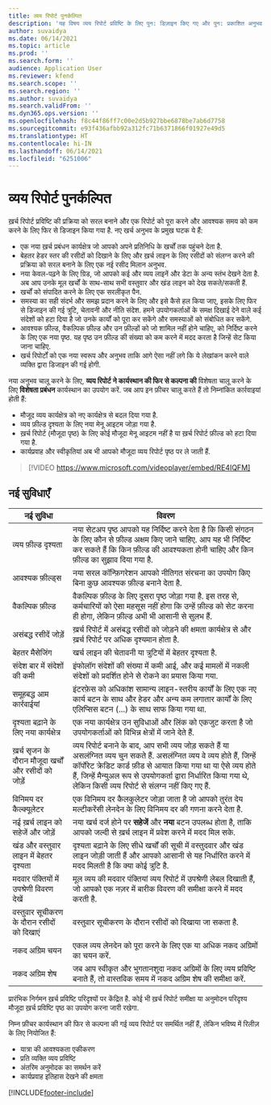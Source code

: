 ```yaml
---
title: व्यय रिपोर्ट पुनर्कल्पित
description: 'यह विषय व्यय रिपोर्ट प्रविष्टि के लिए पुन: डिज़ाइन किए गए और पुन: प्रकाशित अनुभव के बारे में समझता है.'
author: suvaidya
ms.date: 06/14/2021
ms.topic: article
ms.prod: ''
ms.search.form: ''
audience: Application User
ms.reviewer: kfend
ms.search.scope: ''
ms.search.region: ''
ms.author: suvaidya
ms.search.validFrom: ''
ms.dyn365.ops.version: ''
ms.openlocfilehash: f8c44f86ff7c00e2d5b927bbe6878be7ab6d7758
ms.sourcegitcommit: e93f436afbb92a312fc71b6371866f01927e49d5
ms.translationtype: HT
ms.contentlocale: hi-IN
ms.lasthandoff: 06/14/2021
ms.locfileid: "6251006"
---
```

# <a name="expense-reports-reimagined"></a>व्यय रिपोर्ट पुनर्कल्पित

ख़र्च रिपोर्ट प्रविष्टि की प्रक्रिया को सरल बनाने और एक रिपोर्ट को पूरा करने और आवश्यक समय को कम करने के लिए फिर से डिजाइन किया गया है. नए खर्च अनुभव के प्रमुख घटक ये हैं:

- एक नया ख़र्च प्रबंधन कार्यक्षेत्र जो आपको अपने प्रतिनिधि के खर्चों तक पहुंचने देता है.
- बेहतर हेडर स्तर की रसीदों को दिखाने के लिए और ख़र्च लाइन के लिए रसीदों को संलग्न करने की प्रक्रिया को सरल बनाने के लिए एक नई रसीद मिलान अनुभव.
- नया केवल-पढ़ने के लिए ग्रिड, जो आपको कई और व्यय लाइनें और डेटा के अन्य स्तंभ देखने देता है. अब आप उनके मूल खर्चों के साथ-साथ सभी वस्तुवार और खंड लाइन को देख सकते/सकती हैं.
- खर्चों को संपादित करने के लिए एक सरलीकृत पैन.
- समस्या का सही संदर्भ और समझ प्रदान करने के लिए और इसे कैसे हल किया जाए, इसके लिए फिर से डिजाइन की गई त्रुटि, चेतावनी और नीति संदेश. हमने उपयोगकर्ताओं के समक्ष दिखाई देने वाले कई संदेशों को हटा दिया है जो उनके कार्यों को पूरा कर सकेंगे और समस्याओं को संबोधित कर सकेंगे.
- आवश्यक फ़ील्ड, वैकल्पिक फ़ील्ड और उन फ़ील्डों को जो शामिल नहीं होने चाहिए, को निर्दिष्ट करने के लिए एक नया पृष्ठ. यह पृष्ठ उन फ़ील्ड की संख्या को कम करने में मदद करता है जिन्हें सेट किया जाना चाहिए.
- खर्च रिपोर्टों को एक नया स्वरूप और अनुभव ताकि आगे ऐसा नहीं लगे कि ये लेखांकन करने वाले व्यक्ति द्वारा डिजाइन की गई होगी.

नया अनुभव चालू करने के लिए, **व्यय रिपोर्ट ने कार्यस्थान की फिर से कल्पना की** विशेषता चालू करने के लिए **विशेषता प्रबंधन** कार्यस्थान का उपयोग करें. जब आप इन फ़ीचर चालू करते हैं तो निम्नांकित कार्रवाइयां होती हैं:

- मौजूद व्यय कार्यक्षेत्र को नए कार्यक्षेत्र से बदल दिया गया है.
- व्यय फ़ील्ड दृश्यता के लिए नया मेनू आइटम जोड़ा गया है.
- ख़र्च रिपोर्ट (मौजूदा पृष्ठ) के लिए कोई मौजूदा मेनू आइटम नहीं है या ख़र्च रिपोर्ट फ़ील्ड को हटा दिया गया है.
- कार्यप्रवाह और स्वीकृतियां अब भी आपको मौजूदा व्यय रिपोर्ट पृष्ठ पर ले जाती हैं.

> [!VIDEO https://www.microsoft.com/videoplayer/embed/RE4IQFM]

## <a name="new-features"></a>नई सुविधाएँ

| नई सुविधा | विवरण |
|---|----|
| व्यय फ़ील्ड दृश्यता | नया सेटअप पृष्ठ आपको यह निर्दिष्ट करने देता है कि किसी संगठन के लिए कौन से फ़ील्ड अक्षम किए जाने चाहिए. आप यह भी निर्दिष्ट कर सकते हैं कि किन फ़ील्ड की आवश्यकता होनी चाहिए और किन फ़ील्ड का सुझाव दिया गया है. |
| आवश्यक फ़ील्ड्स | नया सरल कॉन्फ़िगरेशन आपको नीतिगत संरचना का उपयोग किए बिना कुछ आवश्यक फ़ील्ड बनाने देता है. |
| वैकल्पिक फ़ील्ड | वैकल्पिक फ़ील्ड के लिए दूसरा पृष्ठ जोड़ा गया है. इस तरह से, कर्मचारियों को ऐसा महसूस नहीं होगा कि उन्हें फ़ील्ड को सेट करना ही होगा, लेकिन फ़ील्ड अभी भी आसानी से सुलभ हैं. |
| असंबद्ध रसीदें जोड़ें | ख़र्च रिपोर्ट में असंबद्ध रसीदों को जोड़ने की क्षमता कार्यक्षेत्र से और ख़र्च रिपोर्ट पर अधिक दृश्यमान होता है. |
| बेहतर मैसेजिंग | खर्च लाइन की चेतावनी या त्रुटियों में बेहतर दृश्यता है. |
| संदेश बार में संदेशों की कमी| इंफोलॉग संदेशों की संख्या में कमी आई, और कई मामलों में नकली संदेशों को प्रदर्शित होने से रोकने का प्रयास किया गया. |
| समूहबद्ध आम कार्रवाईयां | इंटरफ़ेस को अधिकांश सामान्य लाइन-स्तरीय कार्यों के लिए एक नए कार्य बटन के साथ और हेडर और अन्य कम लगातार कार्यों के लिए एलिप्सिस बटन (...) के साथ साफ किया गया था. |
| दृश्यता बढ़ाने के लिए नया कार्यक्षेत्र | एक नया कार्यक्षेत्र उन सुविधाओं और लिंक को एकजुट करता है जो उपयोगकर्ताओं को विभिन्न क्षेत्रों में जाने देते हैं. |
| ख़र्च सृजन के दौरान मौजूदा खर्चों और रसीदों को जोड़ें | व्यय रिपोर्ट बनाने के बाद, आप सभी व्यय जोड़ सकते हैं या असलंग्नित व्यय चुन सकते हैं. असलंग्नित व्यय वे व्यय होते हैं, जिन्हें कॉर्पोरेट क्रेडिट कार्ड फ़ीड से आयात किया गया था या ऐसे व्यय होते हैं, जिन्हें मैन्युअल रूप से उपयोगकर्ता द्वारा निर्धारित किया गया थे, लेकिन किसी व्यय रिपोर्ट से संलग्न नहीं किए गए हैं.|
| विनिमय दर कैल्क्यूलेटर | एक विनिमय दर कैलकुलेटर जोड़ा जाता है जो आपको तुरंत देय मल्टीकरेंसी लेनदेन के लिए विनिमय दर की गणना करने देता है. |
| नई ख़र्च लाइन को सहेजें और जोड़ें | नया खर्च दर्ज होने पर **सहेजें** और **नया** बटन उपलब्ध होता है, ताकि आपको जल्दी से ख़र्च लाइन में प्रवेश करने में मदद मिल सके. |
| खंड और वस्तुवार लाइन में बेहतर दृश्यता | दृश्यता बढ़ाने के लिए सीधे खर्चों की सूची में वस्तुदवार और खंड लाइन जोड़ी जाती हैं और आपको आसानी से यह निर्धारित करने में मदद मिलती है कि क्या कोई त्रुटि है. |
| मदवार पंक्तियों में उपश्रेणी विवरण देखें | मूल व्यय की मदवार पंक्तियां व्यय रिपोर्ट में उपश्रेणी लेबल दिखाती हैं, जो आपको एक नज़र में बारीक विवरण की समीक्षा करने में मदद करती है.|
| वस्तुवार सूचीकरण के दौरान रसीदों को दिखाएं | वस्तुवार सूचीकरण के दौरान रसीदों को दिखाया जा सकता है. |
| नकद अग्रिम चयन | एकल व्यय लेनदेन को पूरा करने के लिए एक या अधिक नकद अग्रिमों का चयन करें. |
| नकद अग्रिम शेष | जब आप स्वीकृत और भुगतानशुदा नकद अग्रिमों के लिए व्यय प्रविष्टि बनाते हैं, तो वास्तविक समय में नकद अग्रिम शेष की समीक्षा करें. |

प्रारंभिक निर्गमन ख़र्च प्रविष्टि परिदृश्यों पर केंद्रित है. कोई भी ख़र्च रिपोर्ट समीक्षा या अनुमोदन परिदृश्य मौजूदा ख़र्च प्रविष्टि पृष्ठ का उपयोग करना जारी रखेगा.

निम्न फ़ीचर कार्यस्थान की फिर से कल्पना की गई व्यय रिपोर्ट पर समर्थित नहीं हैं, लेकिन भविष्य में रिलीज़ के लिए नियोजित हैं: 

- यात्रा की आवश्यकता एकीकरण
- प्रति व्यक्ति व्यय प्रविष्टि
- अंतरिम अनुमोदक का समर्थन करें
- कार्यप्रवाह इतिहास देखने की क्षमता


[!INCLUDE[footer-include](../includes/footer-banner.md)]
